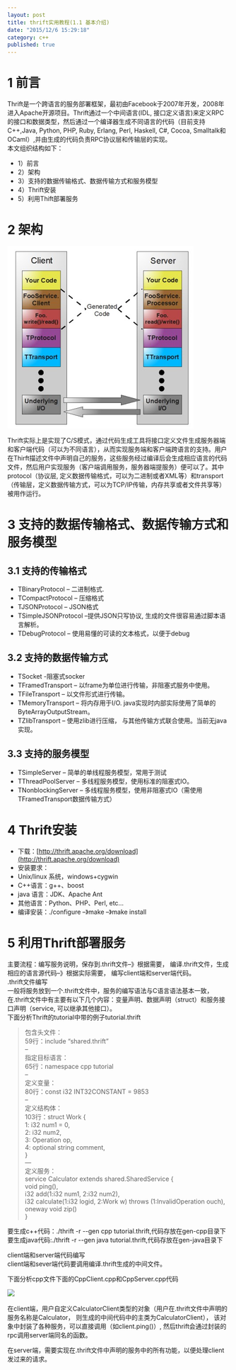 ```yaml
---
layout: post
title: thrift实用教程(1.1 基本介绍)
date: "2015/12/6 15:29:18"
category: c++
published: true
---
```



# 1 前言 
Thrift是一个跨语言的服务部署框架，最初由Facebook于2007年开发，2008年进入Apache开源项目。Thrift通过一个中间语言(IDL, 接口定义语言)来定义RPC的接口和数据类型，然后通过一个编译器生成不同语言的代码（目前支持C++,Java, Python, PHP, Ruby, Erlang, Perl, Haskell, C#, Cocoa, Smalltalk和OCaml）,并由生成的代码负责RPC协议层和传输层的实现。  
本文组织结构如下：  
- 1）前言 
- 2）架构
- 3）支持的数据传输格式、数据传输方式和服务模型 
- 4）Thrift安装 
- 5）利用Thift部署服务

# 2 架构 
![](https://raw.githubusercontent.com/curious-boy/myfiles/master/pic/mysite/asyncThrift/arthitecture_thrift.jpg)

Thrift实际上是实现了C/S模式，通过代码生成工具将接口定义文件生成服务器端和客户端代码（可以为不同语言），从而实现服务端和客户端跨语言的支持。用户在Thirft描述文件中声明自己的服务，这些服务经过编译后会生成相应语言的代码文件，然后用户实现服务（客户端调用服务，服务器端提服务）便可以了。其中protocol（协议层, 定义数据传输格式，可以为二进制或者XML等）和transport（传输层，定义数据传输方式，可以为TCP/IP传输，内存共享或者文件共享等）被用作运行。

# 3 支持的数据传输格式、数据传输方式和服务模型   

## 3.1 支持的传输格式 
- TBinaryProtocol – 二进制格式.
- TCompactProtocol – 压缩格式
- TJSONProtocol – JSON格式
- TSimpleJSONProtocol –提供JSON只写协议, 生成的文件很容易通过脚本语言解析。
- TDebugProtocol – 使用易懂的可读的文本格式，以便于debug  

## 3.2 支持的数据传输方式
- TSocket -阻塞式socker
- TFramedTransport – 以frame为单位进行传输，非阻塞式服务中使用。
- TFileTransport – 以文件形式进行传输。
- TMemoryTransport – 将内存用于I/O. java实现时内部实际使用了简单的ByteArrayOutputStream。
- TZlibTransport – 使用zlib进行压缩， 与其他传输方式联合使用。当前无java实现。  

## 3.3 支持的服务模型   
- TSimpleServer – 简单的单线程服务模型，常用于测试
- TThreadPoolServer – 多线程服务模型，使用标准的阻塞式IO。
- TNonblockingServer – 多线程服务模型，使用非阻塞式IO（需使用TFramedTransport数据传输方式）

# 4 Thrift安装   
- 下载：[http://thrift.apache.org/download](http://thrift.apache.org/download)
- 安装要求：
- Unix/linux 系统，windows+cygwin
- C++语言：g++、boost
- java 语言：JDK、Apache Ant
- 其他语言：Python、PHP、Perl, etc…
- 编译安装：./configure –》make –》make install

# 5 利用Thrift部署服务   
主要流程：编写服务说明，保存到.thrift文件–》根据需要， 编译.thrift文件，生成相应的语言源代码–》根据实际需要， 编写client端和server端代码。  
.thrift文件编写  
一般将服务放到一个.thrift文件中，服务的编写语法与C语言语法基本一致，在.thrift文件中有主要有以下几个内容：变量声明、数据声明（struct）和服务接口声明（service, 可以继承其他接口）。  
下面分析Thrift的tutorial中带的例子tutorial.thrift  
> 包含头文件：  
> 59行：include “shared.thrift”  
> –  
> 指定目标语言：  
> 65行：namespace cpp tutorial  
> –  
> 定义变量：  
> 80行：const i32 INT32CONSTANT = 9853  
> –  
> 定义结构体：  
> 103行：struct Work {  
> 1: i32 num1 = 0,  
> 2: i32 num2,  
> 3: Operation op,  
> 4: optional string comment,  
> }  
> —  
> 定义服务：  
> service Calculator extends shared.SharedService {  
> void ping(),  
> i32 add(1:i32 num1, 2:i32 num2),  
> i32 calculate(1:i32 logid, 2:Work w) throws (1:InvalidOperation ouch),  
> oneway void zip()  
> }    

要生成c++代码：./thrift -r --gen cpp tutorial.thrift,代码存放在gen-cpp目录下  
要生成java代码:./thrift -r --gen java tutorial.thrift,代码存放在gen-java目录下

client端和server端代码编写  
client端和sever端代码要调用编译.thrift生成的中间文件。

下面分析cpp文件下面的CppClient.cpp和CppServer.cpp代码    

![](http://i.imgur.com/nzm2zjA.jpg)

在client端，用户自定义CalculatorClient类型的对象（用户在.thrift文件中声明的服务名称是Calculator， 则生成的中间代码中的主类为CalculatorClient）， 该对象中封装了各种服务，可以直接调用（如client.ping()）, 然后thrift会通过封装的rpc调用server端同名的函数。  

在server端，需要实现在.thrift文件中声明的服务中的所有功能，以便处理client发过来的请求。

